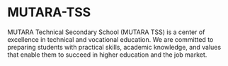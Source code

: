 # MUTARA-TSS
MUTARA Technical Secondary School (MUTARA TSS) is a center of excellence in technical and vocational education. We are committed to preparing students with practical skills, academic knowledge, and values that enable them to succeed in higher education and the job market.
